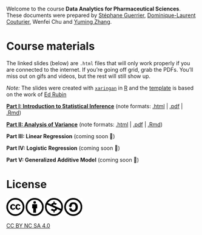 
Welcome to the course **Data Analytics for Pharmaceutical Sciences**.
These documents were prepared by [Stéphane
Guerrier](https://stephaneguerrier.com/), [Dominique-Laurent
Couturier](https://github.com/dlc48), Wenfei Chu and [Yuming
Zhang](https://github.com/Yuming-Zhang).

# Course materials

The linked slides (below) are `.html` files that will only work properly
if you are connected to the internet. If you’re going off grid, grab the
PDFs. You’ll miss out on gifs and videos, but the rest will still show
up.

*Note:* The slides were created with
[`xaringan`](https://github.com/yihui/xaringan/wiki) in
[R](cran.r-project.org) and the
[template](https://github.com/edrubin/EC607S20) is based on the work of
[Ed Rubin](https://edrub.in)

**[Part I: Introduction to Statistical
Inference](https://raw.githack.com/stephaneguerrier/data_analytics/master/Lecture1.html)**
(note formats:
[.html](https://raw.githack.com/stephaneguerrier/data_analytics/master/Lecture1.html)
|
[.pdf](https://raw.githack.com/stephaneguerrier/data_analytics/master/Lecture1.pdf)
|
[.Rmd](https://raw.githack.com/stephaneguerrier/data_analytics/master/Lecture1.Rmd))

**[Part II: Analysis of
Variance](https://raw.githack.com/stephaneguerrier/data_analytics/master/Lecture2.html#1)**
(note formats:
[.html](https://raw.githack.com/stephaneguerrier/data_analytics/master/Lecture2.html#1)
|
[.pdf](https://raw.githack.com/stephaneguerrier/data_analytics/master/Lecture2.pdf)
|
[.Rmd](https://raw.githack.com/stephaneguerrier/data_analytics/master/Lecture2.Rmd))

**Part III: Linear Regression** (coming soon 🚧)

**Part IV: Logistic Regression** (coming soon 🚧)

**Part V: Generalized Additive Model** (coming soon 🚧)

# License

<img src="pics/liscence.png" alt="drawing" width="200"/>

[CC BY NC SA 4.0](https://creativecommons.org/licenses/by-nc-sa/4.0/)
